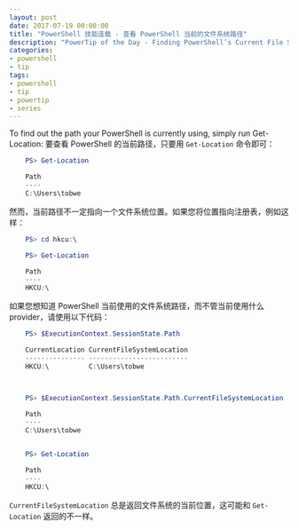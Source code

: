 ```yaml
---
layout: post
date: 2017-07-19 00:00:00
title: "PowerShell 技能连载 - 查看 PowerShell 当前的文件系统路径"
description: "PowerTip of the Day - Finding PowerShell’s Current File System Path"
categories:
- powershell
- tip
tags:
- powershell
- tip
- powertip
- series
---
```

To find out the path your PowerShell is currently using, simply run Get-Location:
要查看 PowerShell 的当前路径，只要用 `Get-Location` 命令即可：

```powershell
    PS> Get-Location

    Path
    ----
    C:\Users\tobwe
```

然而，当前路径不一定指向一个文件系统位置。如果您将位置指向注册表，例如这样：

```powershell
    PS> cd hkcu:\

    PS> Get-Location

    Path
    ----
    HKCU:\
```

如果您想知道 PowerShell 当前使用的文件系统路径，而不管当前使用什么 provider，请使用以下代码：

```powershell
    PS> $ExecutionContext.SessionState.Path

    CurrentLocation CurrentFileSystemLocation
    --------------- -------------------------
    HKCU:\          C:\Users\tobwe



    PS> $ExecutionContext.SessionState.Path.CurrentFileSystemLocation

    Path
    ----
    C:\Users\tobwe


    PS> Get-Location

    Path
    ----
    HKCU:\
```

`CurrentFileSystemLocation` 总是返回文件系统的当前位置，这可能和 `Get-Location` 返回的不一样。

<!--本文国际来源：[Finding PowerShell’s Current File System Path](http://community.idera.com/powershell/powertips/b/tips/posts/finding-powershell-s-current-file-system-path)-->
